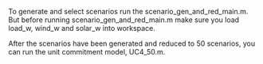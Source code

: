 To generate and select scenarios run the scenario_gen_and_red_main.m. But before running scenario_gen_and_red_main.m
make sure you load load_w, wind_w and solar_w into workspace.

After the scenarios have been generated and reduced to 50 scenarios, you can run the unit commitment model, UC4_50.m.
